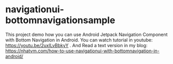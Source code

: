 # navigationui-bottomnavigationsample
This project demo how you can use Android Jetpack Navigation Component with Bottom Navigation in Android.
You can watch tutorial in youtube: https://youtu.be/2uxILvBbkyY . 
And Read a text version in my blog: https://nhatvm.com/how-to-use-navigationui-with-bottomnavigation-in-android/
